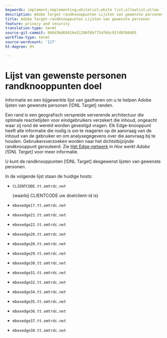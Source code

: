 ```yaml
---
keywords: implement;implementing;whitelist;white list;allowlist;allow list;edge;edges
description: Adobe Target-randknooppunten Lijsten van gewenste personen
title: Adobe Target-randknooppunten Lijsten van gewenste personen
feature: privacy and security
translation-type: tm+mt
source-git-commit: 968d36d65016e51290f6bf754f69c91fd8f68405
workflow-type: tm+mt
source-wordcount: '117'
ht-degree: 0%

---
```



# Lijst van gewenste personen randknooppunten doel

Informatie en een bijgewerkte lijst van gastheren om u te helpen Adobe lijsten van gewenste personen [!DNL Target] randen.

Een rand is een geografisch verspreide serverende architectuur die optimale reactietijden voor eindgebruikers verzekert die inhoud, ongeacht waar zij rond de wereld worden gevestigd vragen. Elk Edge-knooppunt heeft alle informatie die nodig is om te reageren op de aanvraag van de inhoud van de gebruiker en om analysegegevens over die aanvraag bij te houden. Gebruikersverzoeken worden naar het dichtstbijzijnde randknooppunt gerouteerd. Zie [Het Edge-netwerk](/help/c-intro/how-target-works.md#concept_0AE2ED8E9DE64288A8B30FCBF1040934) in *Hoe werkt Adobe [!DNL Target]* voor meer informatie.

U kunt de randknooppunten [!DNL Target] desgewenst lijsten van gewenste personen.

In de volgende lijst staan de huidige hosts:

* `CLIENTCODE.tt.omtrdc.net`

   (waarbij CLIENTCODE uw doelclient-id is)

* `mboxedge17.tt.omtrdc.net`
* `mboxedge21.tt.omtrdc.net`
* `mboxedge22.tt.omtrdc.net`
* `mboxedge26.tt.omtrdc.net`
* `mboxedge28.tt.omtrdc.net`
* `mboxedge29.tt.omtrdc.net`
* `mboxedge30.tt.omtrdc.net`
* `mboxedge31.tt.omtrdc.net`
* `mboxedge32.tt.omtrdc.net`
* `mboxedge34.tt.omtrdc.net`
* `mboxedge35.tt.omtrdc.net`
* `mboxedge36.tt.omtrdc.net`
* `mboxedge37.tt.omtrdc.net`
* `mboxedge38.tt.omtrdc.net`
